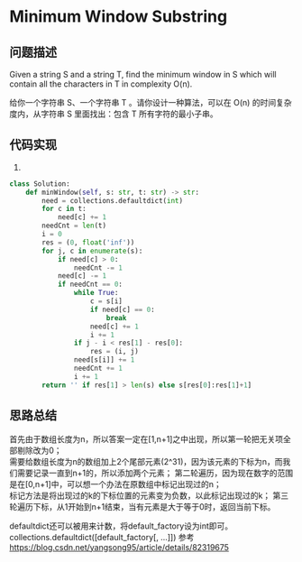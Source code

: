 #   Minimum Window Substring

## 问题描述

Given a string S and a string T, find the minimum window in S which will contain all the characters in T in complexity O(n).

给你一个字符串 S、一个字符串 T 。请你设计一种算法，可以在 O(n) 的时间复杂度内，从字符串 S 里面找出：包含 T 所有字符的最小子串。

## 代码实现

1.
```python
class Solution:
    def minWindow(self, s: str, t: str) -> str:
        need = collections.defaultdict(int)
        for c in t:
            need[c] += 1
        needCnt = len(t)
        i = 0
        res = (0, float('inf'))
        for j, c in enumerate(s):
            if need[c] > 0:
                needCnt -= 1
            need[c] -= 1
            if needCnt == 0:
                while True:
                    c = s[i]
                    if need[c] == 0:
                        break
                    need[c] += 1
                    i += 1
                if j - i < res[1] - res[0]:
                    res = (i, j)
                need[s[i]] += 1
                needCnt += 1
                i += 1
        return '' if res[1] > len(s) else s[res[0]:res[1]+1]

```


## 思路总结

首先由于数组长度为n，所以答案一定在[1,n+1]之中出现，所以第一轮把无关项全部剔除改为0；  
需要给数组长度为n的数组加上2个尾部元素(2^31)，因为该元素的下标为n，而我们需要记录一直到n+1的，所以添加两个元素； 
第二轮遍历，因为现在数字的范围是在[0,n+1]中，可以想一个办法在原数组中标记出现过的n；  
标记方法是将出现过的k的下标位置的元素变为负数，以此标记出现过的k； 
第三轮遍历下标，从1开始到n+1结束，当有元素是大于等于0时，返回当前下标。

defaultdict还可以被用来计数，将default_factory设为int即可。 
collections.defaultdict([default_factory[, …]])
参考  https://blog.csdn.net/yangsong95/article/details/82319675